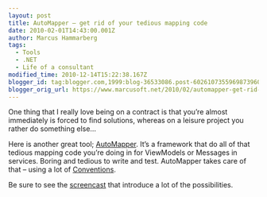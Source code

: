 ```yaml
---
layout: post
title: AutoMapper – get rid of your tedious mapping code
date: 2010-02-01T14:43:00.001Z
author: Marcus Hammarberg
tags:
  - Tools
  - .NET
  - Life of a consultant
modified_time: 2010-12-14T15:22:38.167Z
blogger_id: tag:blogger.com,1999:blog-36533086.post-6026107355969873960
blogger_orig_url: https://www.marcusoft.net/2010/02/automapper-get-rid-of-your-tedious.html
---
```


One thing that I really love being on a contract is that you’re almost
immediately is forced to find solutions, whereas on a leisure project
you rather do something else…

Here is another great tool;
<a href="http://automapper.codeplex.com/" target="_blank">AutoMapper</a>.
It’s a framework that do all of that tedious mapping code you’re doing
in for ViewModels or Messages in services. Boring and tedious to write
and test. AutoMapper takes care of that – using a lot of
<a href="http://en.wikipedia.org/wiki/Convention_over_configuration"
target="_blank">Conventions</a>.

Be sure to see the
<a href="http://www.dnrtv.com/default.aspx?showNum=155"
target="_blank">screencast</a> that introduce a lot of the
possibilities.
